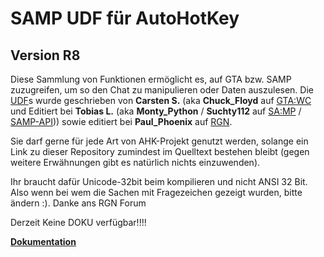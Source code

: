 SAMP UDF für AutoHotKey
=======================
Version R8
----------
Diese Sammlung von Funktionen ermöglicht es, auf GTA bzw. SAMP zuzugreifen, um so den Chat zu manipulieren oder Daten auszulesen.
Die [UDF](http://de.wikipedia.org/wiki/User_Defined_Function)s wurde geschrieben von **Carsten S.** (aka **Chuck_Floyd** auf [GTA:WC](http://***.net/) und Editiert bei **Tobias L.** (aka **Monty_Python** / **Suchty112** auf [SA:MP](http://sa-mp.de) / [SAMP-API](http://forum.samp-api.net))) sowie editiert bei **Paul_Phoenix** auf [RGN](http://forum.revival-gaming.net/index.php?page=User&userID=36842).


Sie darf gerne für jede Art von AHK-Projekt genutzt werden, solange ein Link zu dieser Repository zumindest im Quelltext bestehen bleibt (gegen weitere Erwähnungen gibt es natürlich nichts einzuwenden).

Ihr braucht dafür  Unicode-32bit beim kompilieren und nicht ANSI 32 Bit. Also wenn bei wem die Sachen mit Fragezeichen gezeigt wurden, bitte ändern :). Danke ans RGN Forum 

Derzeit Keine DOKU verfügbar!!!!

**[Dokumentation](https://github.com/FrozenBrain/SAMP-UDF-for-AutoHotKey/wiki)**
